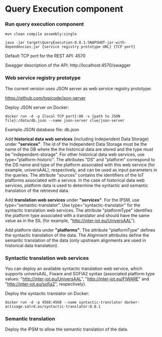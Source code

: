# Query Execution component
### Run query execution component


```
mvn clean compile assembly:single
```


`java -jar target\QueryExecution-0.0.1-SNAPSHOT-jar-with-dependencies.jar {service registry prototype URL} {TCP port}`


Default TCP port for the REST API: 4570

Swagger description of the API:   http://localhost:4570/swagger


### Web service registry prototype

The current version uses JSON server as web service registry prototype:  

https://github.com/typicode/json-server



Deploy JSON server on Docker: 

`docker run -d -p {local TCP port}:80 -v {path to JSON file}:/data/db.json --name json-server clue/json-server`


Example JSON database file: db.json


Add **historical data web services** (including Independent Data Storage) under **"services"**. The id of the Independent Data Storage must be the name of the DB where the the historical data are stored and the type must be "independent-storage". For other historical data web services, use type="platform-historic". The attributes "DS" and "platform" correspond to the DS name and type of the  platform associated with this web service (for example, universAAL), respectively, and can be used as input parameters in the queries. The attribute "sources" contains the identifiers of the IoT platforms associated with a service. In the case of historical data web services, platform data is used to determine the syntactic and semantic translation of the retrieved data.

Add **translation web services** under **"services"**. For the IPSM, use type="semantic-translator". Use type="syntactic-translator" for the syntactic translation web services. The attribute "platformType" identifies the platform type associated with a translator and should have the same value as in the SIL (for example, "http://inter-iot.eu/UniversAAL").

Add platform data under **"platforms"**. The attribute "platformType" defines the syntactic translation of the data. The Alignment attributes define the semantic translation of the data (only upstream alignments are used in historical data translation).


### Syntactic translation web services

You can deploy an available syntactic translation web service, which supports universAAL, Fiware and SOFIA2 syntax (associated platform type values: "http://inter-iot.eu/UniversAAL", "http://inter-iot.eu/FIWARE" and "http://inter-iot.eu/sofia2", respectively).


Deploy the syntactic translator on Docker:

`docker run -d -p 4568:4568 --name syntactic-translator docker-activage.satrd.es/syntactic-translator:0.0.1`


### Semantic translation

Deploy the IPSM to allow the semantic translation of the data.
